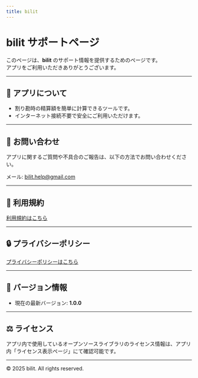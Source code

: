 ```yaml
---
title: bilit
---
```


# bilit サポートページ

このページは、**bilit** のサポート情報を提供するためのページです。  
アプリをご利用いただきありがとうございます。

---

## 📌 アプリについて
- 割り勘時の精算額を簡単に計算できるツールです。
- インターネット接続不要で安全にご利用いただけます。

---

## 📧 お問い合わせ
アプリに関するご質問や不具合のご報告は、以下の方法でお問い合わせください。  

メール: [bilit.help@gmail.com](mailto:bilit.help@gmail.com)  

---

## 📄 利用規約
[利用規約はこちら](terms_of_service.html)  

---

## 🔒 プライバシーポリシー
[プライバシーポリシーはこちら](privacy_policy.html)  

---

## 📱 バージョン情報
- 現在の最新バージョン: **1.0.0**  

---

## ⚖️ ライセンス
アプリ内で使用しているオープンソースライブラリのライセンス情報は、アプリ内「ライセンス表示ページ」にて確認可能です。  

---

© 2025 bilit. All rights reserved.
